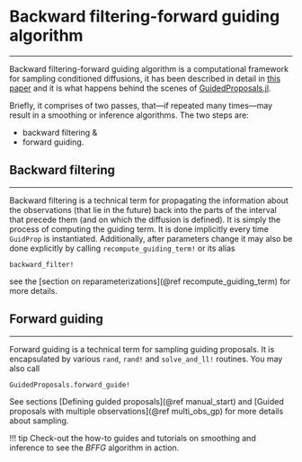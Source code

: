 # Backward filtering-forward guiding algorithm
**************
Backward filtering-forward guiding algorithm is a computational framework for sampling conditioned diffusions, it has been described in detail in [this paper](https://arxiv.org/abs/1712.03807) and it is what happens behind the scenes of [GuidedProposals.jl](https://juliadiffusionbayes.github.io/GuidedProposals.jl/dev/).

Briefly, it comprises of two passes, that—if repeated many times—may result in a smoothing or inference algorithms. The two steps are:
- backward filtering &
- forward guiding.

## Backward filtering
-------
Backward filtering is a technical term for propagating the information about the observations (that lie in the future) back into the parts of the interval that precede them (and on which the diffusion is defined). It is simply the process of computing the guiding term. It is done implicitly every time `GuidProp` is instantiated. Additionally, after parameters change it may also be done explicitly by calling `recompute_guiding_term!` or its alias
```@docs
backward_filter!
```
see the [section on reparameterizations](@ref recompute_guiding_term) for more details.

## Forward guiding
----
Forward guiding is a technical term for sampling guiding proposals. It is encapsulated by various `rand`, `rand!` and `solve_and_ll!` routines. You may also call
```@docs
GuidedProposals.forward_guide!
```
See sections [Defining guided proposals](@ref manual_start) and [Guided proposals with multiple observations](@ref multi_obs_gp) for more details about sampling.

!!! tip
    Check-out the how-to guides and tutorials on smoothing and inference to see the *BFFG* algorithm in action.
